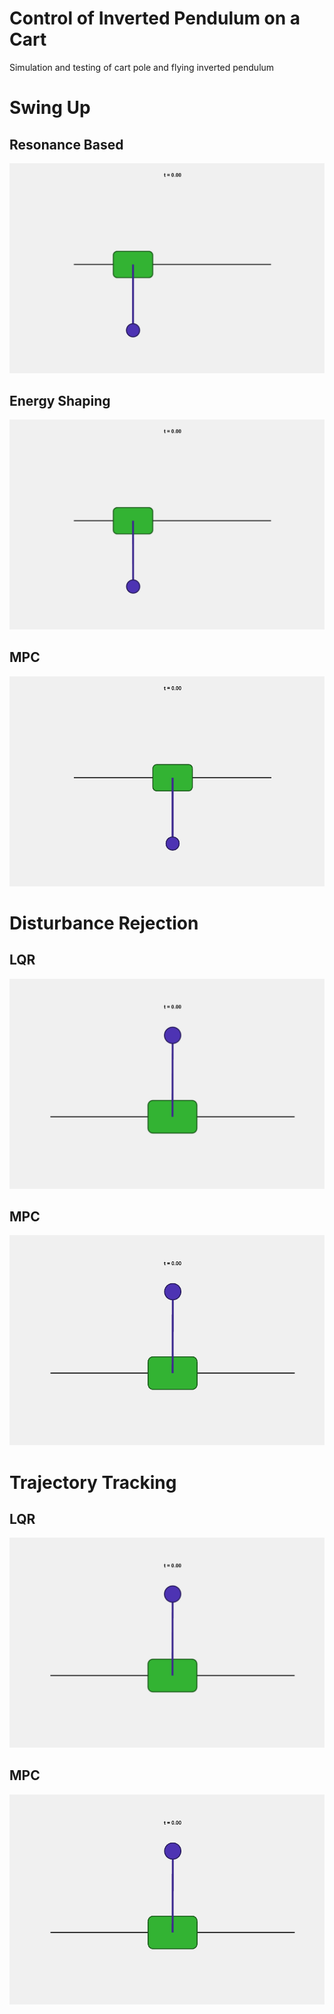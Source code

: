 # Control of Inverted Pendulum on a Cart
Simulation and testing of cart pole and flying inverted pendulum

# Swing Up

## Resonance Based
![](https://github.com/yhan0117/cart_pole/blob/main/Simulation/Energy%20Shaping/animation/trial0_1.gif)

## Energy Shaping
![](https://github.com/yhan0117/cart_pole/blob/main/Simulation/Energy%20Shaping/animation/trial1_1.gif)

## MPC
![](https://github.com/yhan0117/cart_pole/blob/main/Simulation/MPC/animation/trial1.gif)

# Disturbance Rejection

## LQR
![](https://github.com/yhan0117/cart_pole/blob/main/Simulation/Energy%20Shaping/animation/trial0_5.gif)

## MPC
![](https://github.com/yhan0117/cart_pole/blob/main/Simulation/MPC/animation/trial5.gif)

# Trajectory Tracking

## LQR
![](https://github.com/yhan0117/cart_pole/blob/main/Simulation/Energy%20Shaping/animation/trial0_12.gif)

## MPC
![](https://github.com/yhan0117/cart_pole/blob/main/Simulation/MPC/animation/trial12.gif)
